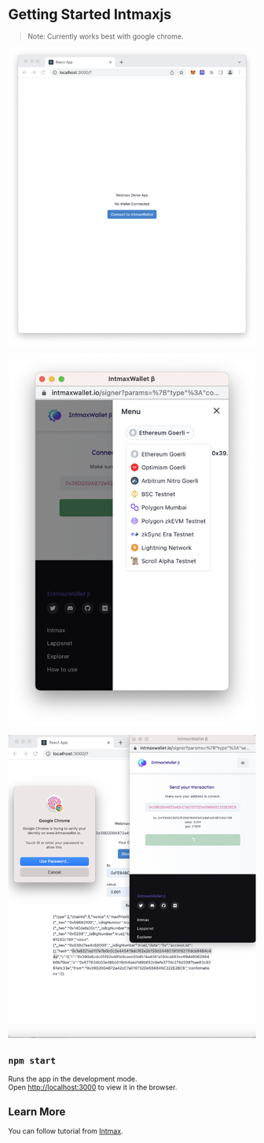 # Getting Started Intmaxjs

> Note:
> Currently works best with google chrome.

![](./imgs/connect-intmax.png)

![](./imgs/intmax-wallet.png)

![](./imgs/intmax-auth.png)

## `npm start`

Runs the app in the development mode.\
Open [http://localhost:3000](http://localhost:3000) to view it in the browser.

## Learn More

You can follow tutorial from [Intmax](https://www.youtube.com/watch?v=L5n9EPQ378Q&t=255s).
